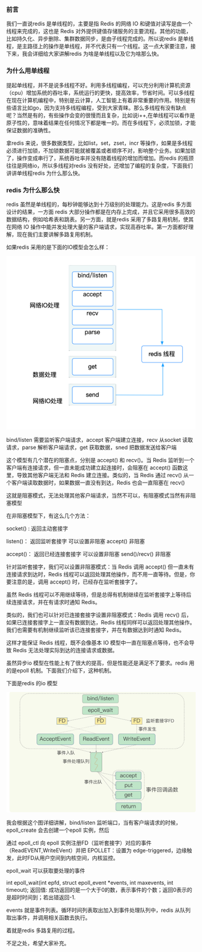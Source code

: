 ### 前言

我们一直说redis 是单线程的，主要是指 Redis 的网络 IO 和键值对读写是由一个线程来完成的，这也是 Redis 对外提供键值存储服务的主要流程。其他的功能，比如持久化、异步删除、集群数据同步，是由子线程完成的。所以说redis 是单线程，是主路径上的操作是单线程，并不代表只有一个线程。这一点大家要注意，接下来，我会详细给大家讲解redis 为啥是单线程以及它为啥那么快。

### 为什么用单线程

提起单线程，并不是说多线程不好。利用多线程编程，可以充分利用计算机资源（cpu）增加系统的吞吐率，系统运行的更快，提高效率，节省时间。可以多线程在现在计算机编程中，特别是云计算，人工智能上有着非常重要的作用。特别是有些语言比如go，因为支持多线程编程，受到大家青睐。那么多线程有没有缺点呢？当然是有的，有些操作会变的很慢而且复杂，比如说i++,在单线程可以看作是原子性的，意味着结果在任何情况下都是唯一的。而在多线程下，必须加锁，才能保证数据的准确性。

拿redis 来说，很多数据类型，比如list，set，zset，incr  等操作，如果是多线程必须进行加锁，不加锁数据可能就被覆盖或者顺序不对，影响整个业务。如果加锁了，操作变成串行了，系统吞吐率并没有随着线程的增加而增加。而redis 的瓶颈往往是网络io，所以多线程对redis 没有好处，还增加了编程的复杂度，下面我们讲讲单线程redis 为什么那么快。

### redis 为什么那么快

redis 虽然是单线程的，每秒钟能够达到十万级别的处理能力。这是redis 多方面设计的结果，一方面 redis 大部分操作都是在内存上完成，并且它采用很多高效的数据结构，例如哈希表和跳表。另一方面，就是redis 采用了多路复用机制，使其在网络 IO 操作中能并发处理大量的客户端请求，实现高吞吐率。第一方面都好理解，现在我们主要讲解多路复用机制。

如果redis 采用的是下面的IO模型会怎么样：

![image-20240305165349572](../images/redis-socket1.png)

bind/listen 需要监听客户端请求，accept  客户端建立连接，recv 从socket 读取请求，parse 解析客户端请求，get 获取数据，sned 把数据发送给客户端

这个模型有几个潜在的阻塞点，分别是 accept() 和 recv()。当 Redis 监听到一个客户端有连接请求，但一直未能成功建立起连接时，会阻塞在 accept() 函数这里，导致其他客户端无法和 Redis 建立连接。类似的，当 Redis 通过 recv() 从一个客户端读取数据时，如果数据一直没有到达，Redis 也会一直阻塞在 recv()

这就是阻塞模式，无法处理其他客户端请求，当然不可以，有阻塞模式当然有非阻塞模型

在非阻塞模型下，有这么几个方法：

socket() : 返回主动套接字				 				

listen()： 返回监听套接字	可以设置非阻塞	accept() 非阻塞			

accept()： 返回已经连接套接字  可以设置非阻塞     send()/recv() 非阻塞

针对监听套接字，我们可以设置非阻塞模式：当 Redis 调用 accept() 但一直未有连接请求到达时，Redis 线程可以返回处理其他操作，而不用一直等待。但是，你要注意的是，调用 accept() 时，已经存在监听套接字了。

虽然 Redis 线程可以不用继续等待，但是总得有机制继续在监听套接字上等待后续连接请求，并在有请求时通知 Redis。

类似的，我们也可以针对已连接套接字设置非阻塞模式：Redis 调用 recv() 后，如果已连接套接字上一直没有数据到达，Redis 线程同样可以返回处理其他操作。我们也需要有机制继续监听该已连接套接字，并在有数据达到时通知 Redis。

这样才能保证 Redis 线程，既不会像基本 IO 模型中一直在阻塞点等待，也不会导致 Redis 无法处理实际到达的连接请求或数据。

虽然异步io 模型在性能上有了很大的提高，但是性能还是满足不了要求。redis 用的是epoll 机制。下面我们介绍下，这种机制。

下面是redis 的io 模型

<img src="../images/redis-epoll.png" alt="image-20240305172211038" style="zoom:60%;" />

我会根据这个图详细讲解，bind/listen 监听端口，当有客户端请求的时候，epoll_create 会去创建一个epoll 实例，然后

通过 epoll_ctl 向 epoll 实例注册FD（监听套接字）对应的事件（ReadEVENT,WriteEVent）并把 EPOLLET：设置为 edge-triggered，边缘触发，此时FD从用户空间到内核空间，内核监控。

epoll_wait 可以获取要处理的事件

int epoll_wait(int epfd, struct epoll_event *events, int maxevents, int timeout);  返回值: 成功返回的是一个大于0的数，表示事件的个数；返回0表示的是超时时间到；若出错返回-1.

events 就是事件列表。循环时间列表取出加入到事件处理队列中，redis 从队列取出事件，并调用相关函数去执行。

着就是redis 多路复用的过程。

不足之处，希望大家补充。



